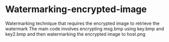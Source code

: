 # Watermarking-encrypted-image
Watermarking technique that requires the encrypted image to retrieve the watermark
The main code involves encrypting msg.bmp using key.bmp and key2.bmp and then watermarking the encrypted image to host.png
